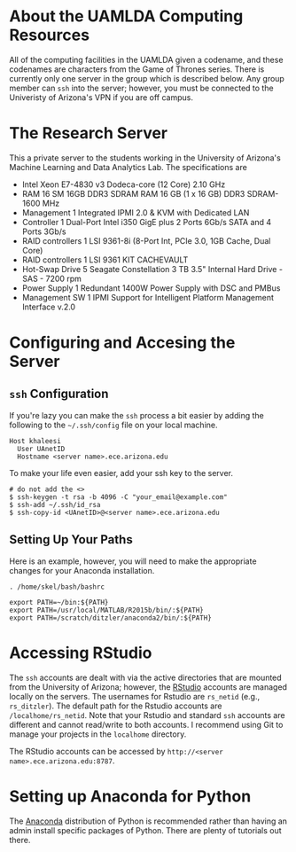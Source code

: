 # About the UAMLDA Computing Resources 

All of the computing facilities in the UAMLDA given a codename, and these codenames are characters from the Game of Thrones series. There is currently only one server in the group which is described below. Any group member can `ssh` into the server; however, you must be connected to the Univeristy of Arizona's VPN if you are off campus. 


# The Research Server

This a private server to the students working in the University of Arizona's Machine Learning and Data Analytics Lab. The specifications are 

* Intel Xeon E7-4830 v3 Dodeca-core (12 Core) 2.10 GHz
* RAM 16 SM 16GB DDR3 SDRAM RAM 16 GB (1 x 16 GB) DDR3 SDRAM-1600 MHz 
* Management 1 Integrated IPMI 2.0 & KVM with Dedicated LAN
* Controller 1 Dual-Port Intel i350 GigE plus 2 Ports 6Gb/s SATA and 4 Ports 3Gb/s 
* RAID controllers 1 LSI 9361-8i (8-Port Int, PCIe 3.0, 1GB Cache, Dual Core)
* RAID controllers 1 LSI 9361 KIT CACHEVAULT
* Hot-Swap Drive 5 Seagate Constellation 3 TB 3.5" Internal Hard Drive - SAS - 7200 rpm
* Power Supply 1 Redundant 1400W Power Supply with DSC and PMBus 
* Management SW 1 IPMI Support for Intelligent Platform Management Interface v.2.0 

# Configuring and Accesing the Server

## `ssh` Configuration 

If you're lazy you can make the `ssh` process a bit easier by adding the following to the `~/.ssh/config` file on your local machine.
```
Host khaleesi 
  User UAnetID
  Hostname <server name>.ece.arizona.edu
```

To make your life even easier, add your ssh key to the server. 
```
# do not add the <>
$ ssh-keygen -t rsa -b 4096 -C "your_email@example.com"
$ ssh-add ~/.ssh/id_rsa
$ ssh-copy-id <UAnetID>@<server name>.ece.arizona.edu
```

## Setting Up Your Paths 

Here is an example, however, you will need to make the appropriate changes for your Anaconda installation. 

```
. /home/skel/bash/bashrc

export PATH=~/bin:${PATH}
export PATH=/usr/local/MATLAB/R2015b/bin/:${PATH}
export PATH=/scratch/ditzler/anaconda2/bin/:${PATH}
```


# Accessing RStudio

The `ssh` accounts are dealt with via the active directories that are mounted from the University of Arizona; however, the [RStudio](https://www.rstudio.com/) accounts are managed locally on the servers. The usernames for Rstudio are `rs_netid` (e.g., `rs_ditzler`). The default path for the Rstudio accounts are `/localhome/rs_netid`. Note that your Rstudio and standard `ssh` accounts are different and cannot read/write to both accounts. I recommend using Git to manage your projects in the `localhome` directory. 

The RStudio accounts can be accessed by `http://<server name>.ece.arizona.edu:8787`. 


# Setting up Anaconda for Python 

The [Anaconda](https://www.continuum.io/) distribution of Python is recommended rather than having an admin install specific packages of Python. There are plenty of tutorials out there.  

